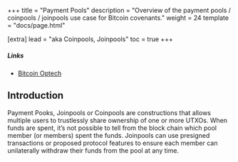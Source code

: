 +++
title = "Payment Pools"
description = "Overview of the payment pools / coinpools / joinpools use case for Bitcoin covenants."
weight = 24
template = "docs/page.html"

[extra]
lead = "aka Coinpools, Joinpools"
toc = true
+++

##### Links

- [Bitcoin Optech](https://bitcoinops.org/en/topics/joinpools/)


## Introduction

Payment Pooks, Joinpools or Coinpools are constructions that allows multiple users to trustlessly
share ownership of one or more UTXOs. When funds are spent, it’s not possible to tell from the block
chain which pool member (or members) spent the funds. Joinpools can use presigned transactions or
proposed protocol features to ensure each member can unilaterally withdraw their funds from the pool
at any time.
